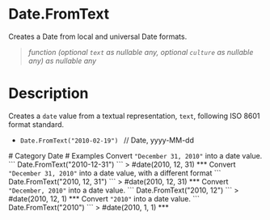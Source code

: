 # Date.FromText
Creates a Date from local and universal Date formats.
> _function (optional <code>text</code> as nullable any, optional <code>culture</code> as nullable any) as nullable any_

# Description 
Creates a <code>date</code> value from a textual representation, <code>text</code>, following ISO 8601 format standard.
  <ul>
   <li> <code>Date.FromText("2010-02-19") </code> // Date, yyyy-MM-dd </li>
  </ul>
# Category 
Date
# Examples 
Convert <code>"December 31, 2010"</code> into a date value.
```
Date.FromText("2010-12-31")
```
> #date(2010, 12, 31)
***
Convert <code>"December 31, 2010"</code> into a date value, with a different format
```
Date.FromText("2010, 12, 31")
```
> #date(2010, 12, 31)
***
Convert <code>"December, 2010"</code> into a date value.
```
Date.FromText("2010, 12")
```
> #date(2010, 12, 1)
***
Convert <code>"2010"</code> into a date value.
```
Date.FromText("2010")
```
> #date(2010, 1, 1)
***
